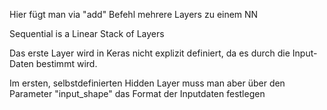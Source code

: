 Hier fügt man via "add" Befehl mehrere Layers zu einem NN

Sequential is a Linear Stack of Layers

Das erste Layer wird in Keras nicht explizit definiert, da es durch die Input-Daten bestimmt wird.

Im ersten, selbstdefinierten Hidden Layer muss man aber über den Parameter "input_shape" das Format der Inputdaten festlegen